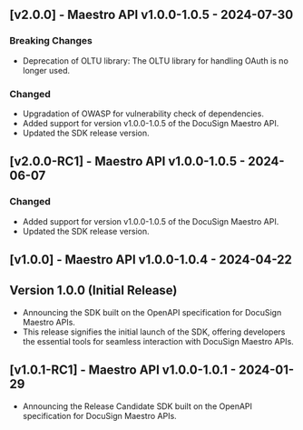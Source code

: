 ## [v2.0.0] - Maestro API v1.0.0-1.0.5 - 2024-07-30
### Breaking Changes
- Deprecation of OLTU library: The OLTU library for handling OAuth is no longer used.
### Changed
- Upgradation of OWASP for vulnerability check of dependencies.
- Added support for version v1.0.0-1.0.5 of the DocuSign Maestro API.
- Updated the SDK release version.

## [v2.0.0-RC1] - Maestro API v1.0.0-1.0.5 - 2024-06-07
### Changed
- Added support for version v1.0.0-1.0.5 of the DocuSign Maestro API.
- Updated the SDK release version.

## [v1.0.0] - Maestro API v1.0.0-1.0.4 - 2024-04-22
## Version 1.0.0 (Initial Release)
- Announcing the SDK built on the OpenAPI specification for DocuSign Maestro APIs.
- This release signifies the initial launch of the SDK, offering developers the essential tools for seamless interaction with DocuSign Maestro APIs.

## [v1.0.1-RC1] - Maestro API v1.0.0-1.0.1 - 2024-01-29
- Announcing the Release Candidate SDK built on the OpenAPI specification for DocuSign Maestro APIs.
